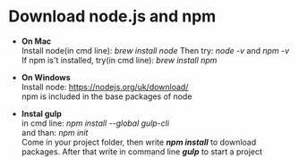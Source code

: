 # Download node.js and npm
 
- **On Mac**\
  Install node(in cmd line): _brew install node_ Then try: _node -v_ and _npm -v_\
  If npm is't installed, try(in cmd line): _brew install npm_
- **On Windows**\
  Install node: https://nodejs.org/uk/download/ \
  npm is included in the base packages of node

- **Instal gulp**\
  in cmd line: _npm install --global gulp-cli_\
  and than: _npm init_\
Come in your project folder, then write **_npm install_** to download packages. After that write in command line **_gulp_** to start a project 
  
